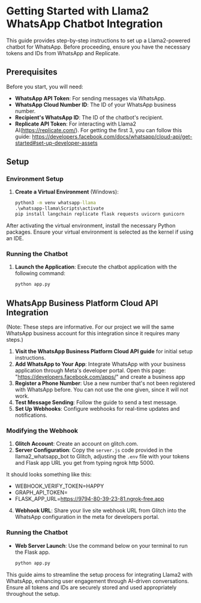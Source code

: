 # Getting Started with Llama2 WhatsApp Chatbot Integration

This guide provides step-by-step instructions to set up a Llama2-powered chatbot for WhatsApp. Before proceeding, ensure you have the necessary tokens and IDs from WhatsApp and Replicate.

## Prerequisites

Before you start, you will need:
- **WhatsApp API Token**: For sending messages via WhatsApp.
- **WhatsApp Cloud Number ID**: The ID of your WhatsApp business number.
- **Recipient's WhatsApp ID**: The ID of the chatbot's recipient.
- **Replicate API Token**: For interacting with Llama2 AI(https://replicate.com/).
For getting the first 3, you can follow this guide: https://developers.facebook.com/docs/whatsapp/cloud-api/get-started#set-up-developer-assets

## Setup

### Environment Setup

1. **Create a Virtual Environment** (Windows):
    ```cmd
    python3 -m venv whatsapp-llama
    .\whatsapp-llama\Scripts\activate
    pip install langchain replicate flask requests uvicorn gunicorn
    ```
After activating the virtual environment, install the necessary Python packages. Ensure your virtual environment is selected as the kernel if using an IDE.

### Running the Chatbot

1. **Launch the Application**:
    Execute the chatbot application with the following command:
    ```cmd
    python app.py
    ```

## WhatsApp Business Platform Cloud API Integration

(Note: These steps are informative. For our project we will the same WhatsApp business account for this integration since it requires many steps.)

1. **Visit the WhatsApp Business Platform Cloud API guide** for initial setup instructions.
2. **Add WhatsApp to Your App**: Integrate WhatsApp with your business application through Meta's developer portal. Open this page: "https://developers.facebook.com/apps/" and create a business app
3. **Register a Phone Number**: Use a new number that's not been registered with WhatsApp before. You can not use the one given, since it will not work.
4. **Test Message Sending**: Follow the guide to send a test message.
5. **Set Up Webhooks**: Configure webhooks for real-time updates and notifications.

### Modifying the Webhook

1. **Glitch Account**: Create an account on glitch.com.
2. **Server Configuration**: Copy the `server.js` code provided in the llama2_whatsapp_bot to Glitch, adjusting the `.env` file with your tokens and Flask app URL you get from typing ngrok http 5000.

It should looks something like this:
   - WEBHOOK_VERIFY_TOKEN=HAPPY
   - GRAPH_API_TOKEN=
   - FLASK_APP_URL=https://9794-80-39-23-81.ngrok-free.app

4. **Webhook URL**: Share your live site webhook URL from Glitch into the WhatsApp configuration in the meta for developers portal.

### Running the Chatbot

- **Web Server Launch**: Use the command below on your terminal to run the Flask app.
    ```cmd
    python app.py
    ```

This guide aims to streamline the setup process for integrating Llama2 with WhatsApp, enhancing user engagement through AI-driven conversations. Ensure all tokens and IDs are securely stored and used appropriately throughout the setup.

